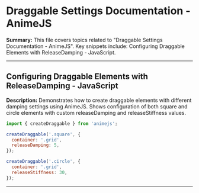 # Draggable Settings Documentation - AnimeJS

**Summary:** This file covers topics related to "Draggable Settings Documentation - AnimeJS". Key snippets include: Configuring Draggable Elements with ReleaseDamping - JavaScript.

---

## Configuring Draggable Elements with ReleaseDamping - JavaScript

**Description:** Demonstrates how to create draggable elements with different damping settings using AnimeJS. Shows configuration of both square and circle elements with custom releaseDamping and releaseStiffness values.

```javascript
import { createDraggable } from 'animejs';

createDraggable('.square', {
  container: '.grid',
  releaseDamping: 5,
});

createDraggable('.circle', {
  container: '.grid',
  releaseStiffness: 30,
});
```

---